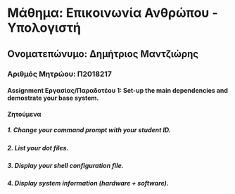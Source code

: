 # Μάθημα: Επικοινωνία Ανθρώπου - Υπολογιστή
## Ονοματεπώνυμο: Δημήτριος Μαντζιώρης
### Αριθμός Μητρώου: Π2018217 
#### Assignment Εργασίας/Παραδοτέου 1: Set-up the main dependencies and demostrate your base system.
#### Ζητούμενα
##### 1. Change your command prompt with your student ID.
##### 2. List your dot files.
##### 3. Display your shell configuration file.
##### 4. Display system information (hardware + software).
